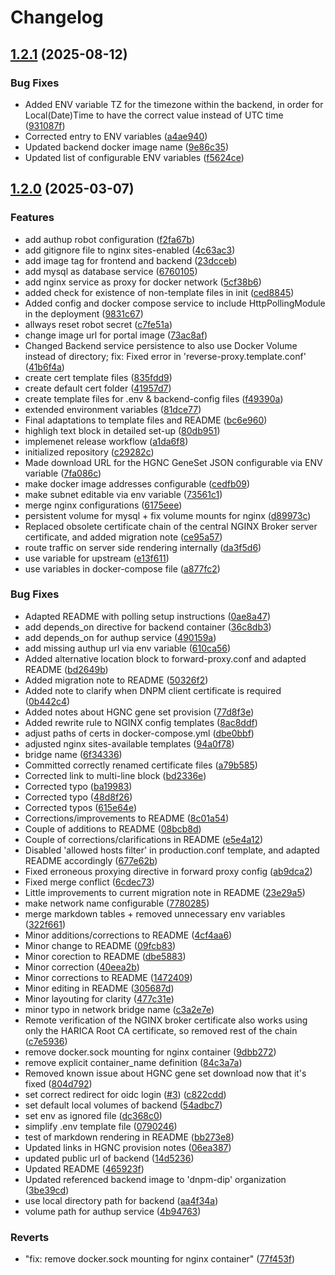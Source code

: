 # Changelog

## [1.2.1](https://github.com/dnpm-dip/deployment/compare/v1.2.0...v1.2.1) (2025-08-12)


### Bug Fixes

* Added ENV variable TZ for the timezone within the backend, in order for Local(Date)Time to have the correct value instead of UTC time ([931087f](https://github.com/dnpm-dip/deployment/commit/931087fc3fcbacbc860e5dbcfdb8493ec43da559))
* Corrected entry to ENV variables ([a4ae940](https://github.com/dnpm-dip/deployment/commit/a4ae94072dd0172a1521555fd957e4120997b0cc))
* Updated backend docker image name ([9e86c35](https://github.com/dnpm-dip/deployment/commit/9e86c3582d0b2331ed772c0d8307275baa91bfc1))
* Updated list of configurable ENV variables ([f5624ce](https://github.com/dnpm-dip/deployment/commit/f5624ce36204a84107db75338e38234c98fa3987))

## [1.2.0](https://github.com/dnpm-dip/deployment/compare/v1.1.0...v1.2.0) (2025-03-07)


### Features

* add authup robot configuration ([f2fa67b](https://github.com/dnpm-dip/deployment/commit/f2fa67b335da8c869910edefded13c318ec596af))
* add gitignore file to nginx sites-enabled ([4c63ac3](https://github.com/dnpm-dip/deployment/commit/4c63ac3431b7ca12d6cbb1875b4ad9f90bacd138))
* add image tag for frontend and backend ([23dcceb](https://github.com/dnpm-dip/deployment/commit/23dcceb3d77ff121a2f877f3ea184a436e8d913e))
* add mysql as database service ([6760105](https://github.com/dnpm-dip/deployment/commit/67601059ece6545632f5d090f14917d5f4440074))
* add nginx service as proxy for docker network ([5cf38b6](https://github.com/dnpm-dip/deployment/commit/5cf38b68288cf2c71e400378ebd58a0b5c462cad))
* added check for existence of non-template files in init ([ced8845](https://github.com/dnpm-dip/deployment/commit/ced8845a657394342085281d36c75960b9b1fb7a))
* Added config and docker compose service to include HttpPollingModule in the deployment ([9831c67](https://github.com/dnpm-dip/deployment/commit/9831c676b40c41d55fda7219f2dbe2ef213d56e6))
* allways reset robot secret ([c7fe51a](https://github.com/dnpm-dip/deployment/commit/c7fe51a9e4c47a175cf3780220384337390bef12))
* change image url for portal image ([73ac8af](https://github.com/dnpm-dip/deployment/commit/73ac8afe79aec2cb0f6673e0ac30d80c2a8b8fcb))
* Changed Backend service persistence to also use Docker Volume instead of directory; fix: Fixed error in 'reverse-proxy.template.conf' ([41b6f4a](https://github.com/dnpm-dip/deployment/commit/41b6f4aab756f15b3657cbc2420e097450f24937))
* create cert template files ([835fdd9](https://github.com/dnpm-dip/deployment/commit/835fdd9de6e1e876b20d7b356086262c5001d73c))
* create default cert folder ([41957d7](https://github.com/dnpm-dip/deployment/commit/41957d763e84f5b3cdc7a96f3568f44de6c9b45c))
* create template files for .env & backend-config files ([f49390a](https://github.com/dnpm-dip/deployment/commit/f49390a0c73276833906a223909e96f6a1e81b80))
* extended environment variables ([81dce77](https://github.com/dnpm-dip/deployment/commit/81dce775fbf1388bb5fbde1ddc0078796cef3844))
* Final adaptations to template files and README ([bc6e960](https://github.com/dnpm-dip/deployment/commit/bc6e960ecfc80505f34028ffd60e1ad97fbe1d24))
* highligh text block in detailed set-up ([80db951](https://github.com/dnpm-dip/deployment/commit/80db9519a82600dfa36b01bba6a7b6fdf832f1af))
* implemenet release workflow ([a1da6f8](https://github.com/dnpm-dip/deployment/commit/a1da6f8eb75e3da4ceff29dd268f55456dd728fa))
* initialized repository ([c29282c](https://github.com/dnpm-dip/deployment/commit/c29282cd9ac554625e98869854734bd5e3c45f2d))
* Made download URL for the HGNC GeneSet JSON configurable via ENV variable ([7fa086c](https://github.com/dnpm-dip/deployment/commit/7fa086c79434b19aa0731a5bb0c4aaee103e47fa))
* make docker image addresses configurable ([cedfb09](https://github.com/dnpm-dip/deployment/commit/cedfb09d80b9b75f2b82fe17fb5a242c0fd4dac0))
* make subnet editable via env variable ([73561c1](https://github.com/dnpm-dip/deployment/commit/73561c1c387a9c89a117de40690cf67a12591b95))
* merge nginx configurations ([6175eee](https://github.com/dnpm-dip/deployment/commit/6175eee0bdc979589244ddbb99d23016464775da))
* persistent volume for mysql + fix volume mounts for nginx ([d89973c](https://github.com/dnpm-dip/deployment/commit/d89973ca7968a8dcc0c56ce5330d2e63a389f589))
* Replaced obsolete certificate chain of the central NGINX Broker server certificate, and added migration note ([ce95a57](https://github.com/dnpm-dip/deployment/commit/ce95a5785e29cda18614b3ff992ac325ed7813f5))
* route traffic on server side rendering internally ([da3f5d6](https://github.com/dnpm-dip/deployment/commit/da3f5d6a7a51b0a4fe6a026a0cb4f6a6ce7eb526))
* use variable for upstream ([e13f611](https://github.com/dnpm-dip/deployment/commit/e13f611b73874d70d205a7c419902126902dc00c))
* use variables in docker-compose file ([a877fc2](https://github.com/dnpm-dip/deployment/commit/a877fc2327c9d490071261bca56165d2b8d297eb))


### Bug Fixes

* Adapted README with polling setup instructions ([0ae8a47](https://github.com/dnpm-dip/deployment/commit/0ae8a47b837c951866d35c9c747aac2f7502d19c))
* add depends_on directive for backend container ([36c8db3](https://github.com/dnpm-dip/deployment/commit/36c8db3dd98d7e49198c38b10731e9a3299e790c))
* add depends_on for authup service ([490159a](https://github.com/dnpm-dip/deployment/commit/490159ac9ff600585774cb660c2bcf4bd3cccad0))
* add missing authup url via env variable ([610ca56](https://github.com/dnpm-dip/deployment/commit/610ca565209de55291ce8f80bc23e8d0883e3e82))
* Added alternative location block to forward-proxy.conf and adapted README ([bd2649b](https://github.com/dnpm-dip/deployment/commit/bd2649b30a403f47e8afab661bade54b97f6bd81))
* Added migration note to README ([50326f2](https://github.com/dnpm-dip/deployment/commit/50326f2813e42511c7de539a97f019385ed0e627))
* Added note to clarify when DNPM client certificate is required ([0b442c4](https://github.com/dnpm-dip/deployment/commit/0b442c4c6d29a2732e2e0acbfabfd2c396de3235))
* Added notes about HGNC gene set provision ([77d8f3e](https://github.com/dnpm-dip/deployment/commit/77d8f3ed1daaa16639cc4a700fc0ce1fba437885))
* Added rewrite rule to NGINX config templates ([8ac8ddf](https://github.com/dnpm-dip/deployment/commit/8ac8ddf0caaf9d826994835530a4efc4b3fa8905))
* adjust paths of certs in docker-compose.yml ([dbe0bbf](https://github.com/dnpm-dip/deployment/commit/dbe0bbfcd3590dce39883a50a8ced9de28b2846c))
* adjusted nginx sites-available templates ([94a0f78](https://github.com/dnpm-dip/deployment/commit/94a0f7851337957c72dfed0c77139521382f7253))
* bridge name ([6f34336](https://github.com/dnpm-dip/deployment/commit/6f343360626381ada2627f55c3457b70664f7b80))
* Committed correctly renamed certificate files ([a79b585](https://github.com/dnpm-dip/deployment/commit/a79b5856173e4a061357c2112b8b3947c084e464))
* Corrected link to multi-line block ([bd2336e](https://github.com/dnpm-dip/deployment/commit/bd2336ec0e1c67908e15824ad1d6050a95b6e348))
* Corrected typo ([ba19983](https://github.com/dnpm-dip/deployment/commit/ba19983ed3124ca2248d8f6bb73cecfc60446c80))
* Corrected typo ([48d8f26](https://github.com/dnpm-dip/deployment/commit/48d8f265a8e78bf92c2899fd335a9261bd124fee))
* Corrected typos ([615e64e](https://github.com/dnpm-dip/deployment/commit/615e64e7ea33d79cb29331bd19496c84484069d8))
* Corrections/improvements to README ([8c01a54](https://github.com/dnpm-dip/deployment/commit/8c01a5450ca98b0fabcb062d8909aa2b488fb435))
* Couple of additions to README ([08bcb8d](https://github.com/dnpm-dip/deployment/commit/08bcb8d9d3abfef4cb03f3780f4eaf5ae1704ecc))
* Couple of corrections/clarifications in README ([e5e4a12](https://github.com/dnpm-dip/deployment/commit/e5e4a122dfd78bceb37a3a864246f14392fde766))
* Disabled 'allowed hosts filter' in production.conf template, and adapted README accordingly ([677e62b](https://github.com/dnpm-dip/deployment/commit/677e62b93d9b0f5f27d55ac44bc7ebb37e85ccaa))
* Fixed erroneous proxying directive in forward proxy config ([ab9dca2](https://github.com/dnpm-dip/deployment/commit/ab9dca200c02c0889f41b62d307a522a48a22b49))
* Fixed merge conflict ([6cdec73](https://github.com/dnpm-dip/deployment/commit/6cdec731e9c6c50cf02539ccce75088ae5b42d87))
* Little improvements to current migration note in README ([23e29a5](https://github.com/dnpm-dip/deployment/commit/23e29a590dafa8a298a8fe1a52472d25b7426c00))
* make network name configurable ([7780285](https://github.com/dnpm-dip/deployment/commit/7780285e8f610cea6e9b7daeae8a09c1a67d8250))
* merge markdown tables + removed unnecessary env variables ([322f661](https://github.com/dnpm-dip/deployment/commit/322f6615d159198f8ebfcbc711df10a02cefbdb9))
* Minor additions/corrections to README ([4cf4aa6](https://github.com/dnpm-dip/deployment/commit/4cf4aa659b27e1f05e88a809c7537476fbf86c38))
* Minor change to README ([09fcb83](https://github.com/dnpm-dip/deployment/commit/09fcb83ec02e910435be6d799ecb7a6c3de0618e))
* Minor corection to README ([dbe5883](https://github.com/dnpm-dip/deployment/commit/dbe5883dc0034ec3483363e87f1da334ef88ac75))
* Minor correction ([40eea2b](https://github.com/dnpm-dip/deployment/commit/40eea2b0682b58648497c4c81213c75143a616bb))
* Minor corrections to README ([1472409](https://github.com/dnpm-dip/deployment/commit/1472409ffffff830c5bb7232885a46e1de993a49))
* Minor editing in README ([305687d](https://github.com/dnpm-dip/deployment/commit/305687dea8f676dd21035000b6749176db6acc55))
* Minor layouting for clarity ([477c31e](https://github.com/dnpm-dip/deployment/commit/477c31e928b8e6cb2e6003702e1dc5a0d668607b))
* minor typo in network bridge name ([c3a2e7e](https://github.com/dnpm-dip/deployment/commit/c3a2e7e7e3ee7ef7261c44aa8e92b51ade1ee7d3))
* Remote verification of the NGINX broker certificate also works using only the HARICA Root CA certificate, so removed rest of the chain ([c7e5936](https://github.com/dnpm-dip/deployment/commit/c7e593622c5dc0e7fb8b98e0093add4c658f5246))
* remove docker.sock mounting for nginx container ([9dbb272](https://github.com/dnpm-dip/deployment/commit/9dbb272e6fb784b411e4a24aca1bd50da1e7df2d))
* remove explicit container_name definition ([84c3a7a](https://github.com/dnpm-dip/deployment/commit/84c3a7ab81bc778d8ed4883625c51ae9dd8b047f))
* Removed known issue about HGNC gene set download now that it's fixed ([804d792](https://github.com/dnpm-dip/deployment/commit/804d792a11ed812ceb70a4a351d5a055b4122824))
* set correct redirect for oidc login ([#3](https://github.com/dnpm-dip/deployment/issues/3)) ([c822cdd](https://github.com/dnpm-dip/deployment/commit/c822cddb5b02c3c985de0bbd108768b4beb6dd7f))
* set default local volumes of backend ([54adbc7](https://github.com/dnpm-dip/deployment/commit/54adbc7007ee18cc0b4ac03dc5ab6ce0b60eed30))
* set env as ignored file ([dc368c0](https://github.com/dnpm-dip/deployment/commit/dc368c05db84d79ce34607979b357ef968293e71))
* simplify .env template file ([0790246](https://github.com/dnpm-dip/deployment/commit/07902469316e85a15af5c5733531514537e1bc8f))
* test of markdown rendering in README ([bb273e8](https://github.com/dnpm-dip/deployment/commit/bb273e8f64e1d7f954c9066e0f80f532ea3d1032))
* Updated links in HGNC provision notes ([06ea387](https://github.com/dnpm-dip/deployment/commit/06ea3878252a69c6b8a0bbed7081218de6560411))
* updated public url of backend ([14d5236](https://github.com/dnpm-dip/deployment/commit/14d5236f4bb4b9326d861e730bad38780d0b76b5))
* Updated README ([465923f](https://github.com/dnpm-dip/deployment/commit/465923f915cdb971faee47fddad8e185a3b385c3))
* Updated referenced backend image to 'dnpm-dip' organization ([3be39cd](https://github.com/dnpm-dip/deployment/commit/3be39cdf2093e9c7d2260cc957394339e3436433))
* use local directory path for backend ([aa4f34a](https://github.com/dnpm-dip/deployment/commit/aa4f34a1ad0d89b12d89314e8903962de37847b9))
* volume path for authup service ([4b94763](https://github.com/dnpm-dip/deployment/commit/4b947639126ad52c940c8af54a2f9cc1eda42069))


### Reverts

* "fix: remove docker.sock mounting for nginx container" ([77f453f](https://github.com/dnpm-dip/deployment/commit/77f453f1c7e7e42d9e8bc8da56be83e08bfde4b4))
